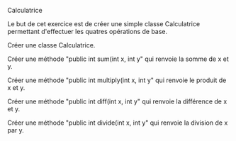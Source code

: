 Calculatrice

Le but de cet exercice est de créer une simple classe Calculatrice permettant d'effectuer les quatres opérations de base.

Créer une classe Calculatrice.

Créer une méthode "public int sum(int x, int y" qui renvoie la somme de x et y.

Créer une méthode "public int multiply(int x, int y" qui renvoie le produit de x et y.

Créer une méthode "public int diff(int x, int y" qui renvoie la différence de x et y.

Créer une méthode "public int divide(int x, int y" qui renvoie la division de x par y.
